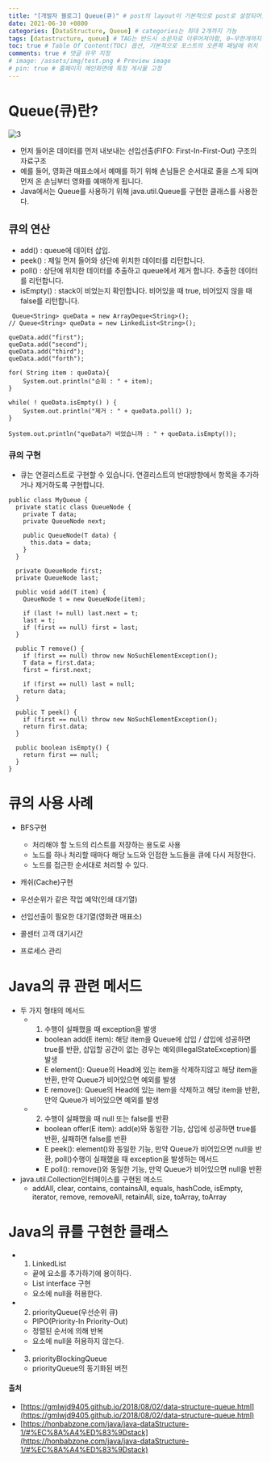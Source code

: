 ```yaml
---
title: "[개발자 블로그] Queue(큐)" # post의 layout이 기본적으로 post로 설정되어있어서 Front Matter에 따로 layout변수를 만들어 주지 않아도 됨
date: 2021-06-30 +0800
categories: [DataStructure, Queue] # categories는 최대 2개까지 가능
tags: [datastructure, queue] # TAG는 반드시 소문자로 이루어져야함, 0~무한개까지 지정 가능
toc: true # Table Of Content(TOC) 옵션, 기본적으로 포스트의 오른쪽 패널에 위치
comments: true # 댓글 유무 지정
# image: /assets/img/test.png # Preview image
# pin: true # 홈페이지 메인화면에 특정 게시물 고정
---
```


# Queue(큐)란?
![3](https://user-images.githubusercontent.com/44339530/115515403-0e2a3600-a2c0-11eb-85db-3b9d0068c0ad.png)<br>

- 먼저 들어온 데이터를 먼저 내보내는 선입선출(FIFO: First-In-First-Out) 구조의 자료구조
- 예를 들어, 영화관 매표소에서 예매를 하기 위해 손님들은 순서대로 줄을 스게 되며 먼저 온 손님부터 영화를 예매하게 됩니다.
- Java에서는 Queue를 사용하기 위해 java.util.Queue를 구현한 클래스를 사용한다.

## 큐의 연산
- add() : queue에 데이터 삽입.
- peek() : 제일 먼저 들어와 상단에 위치한 데이터를 리턴합니다.
- poll() : 상단에 위치한 데이터를 추출하고 queue에서 제거 합니다. 추출한 데이터를 리턴합니다.
- isEmpty() : stack이 비었는지 확인합니다. 비어있을 때 true, 비어있지 않을 때 false를 리턴합니다.

~~~
 Queue<String> queData = new ArrayDeque<String>();
// Queue<String> queData = new LinkedList<String>(); 

queData.add("first");
queData.add("second");
queData.add("third");
queData.add("forth");

for( String item : queData){
    System.out.println("순회 : " + item);
}

while( ! queData.isEmpty() ) {
    System.out.println("제거 : " + queData.poll() ); 
}

System.out.println("queData가 비었습니까 : " + queData.isEmpty());
~~~

### 큐의 구현
- 큐는 연결리스트로 구현할 수 있습니다. 연결리스트의 반대방향에서 항목을 추가하거나 제거하도록 구현합니다.

~~~
public class MyQueue {
  private static class QueueNode {
    private T data;
    private QueueNode next;

    public QueueNode(T data) {
      this.data = data;
    }
  }

  private QueueNode first;
  private QueueNode last;

  public void add(T item) {
    QueueNode t = new QueueNode(item);

    if (last != null) last.next = t;
    last = t;
    if (first == null) first = last;
  }

  public T remove() {
    if (first == null) throw new NoSuchElementException();
    T data = first.data;
    first = first.next;

    if (first == null) last = null;
    return data;
  }

  public T peek() {
    if (first == null) throw new NoSuchElementException();
    return first.data;
  }

  public boolean isEmpty() {
    return first == null;
  }
}
~~~

# 큐의 사용 사례
- BFS구현
    - 처리해야 할 노드의 리스트를 저장하는 용도로 사용
    - 노드를 하나 처리할 때마다 해당 노드와 인접한 노드들을 큐에 다시 저장한다.
    - 노드를 접근한 순서대로 처리할 수 있다.

- 캐쉬(Cache)구현
- 우선순위가 같은 작업 예약(인쇄 대기열)
- 선입선출이 필요한 대기열(영화관 매표소)
- 콜센터 고객 대기시간
- 프로세스 관리

# Java의 큐 관련 메서드
- 두 가지 형태의 메서드
    - 1) 수행이 실패했을 때 exception을 발생
        - boolean add(E item): 해당 item을 Queue에 삽입 / 삽입에 성공하면 true를 반환, 삽입할 공간이 없는 경우는 예외(IllegalStateException)를 발생
        - E element(): Queue의 Head에 있는 item을 삭제하지않고 해당 item을 반환, 만약 Queue가 비어있으면 예외를 발생
        - E remove(): Queue의 Head에 있는 item을 삭제하고 해당 item을 반환, 만약 Queue가 비어있으면 예외를 발생
    - 2) 수행이 실패했을 때 null 또는 false를 반환
        - boolean offer(E item): add(e)와 동일한 기능, 삽입에 성공하면 true를 반환, 실패하면 false를 반환
        - E peek(): element()와 동일한 기능, 만약 Queue가 비어있으면 null을 반환, poll()수행이 실패했을 때 exception을 발생하는 메서드
        - E poll(): remove()와 동일한 기능, 만약 Queue가 비어있으면 null을 반환
- java.util.Collection인터페이스를 구현된 메소드
    - addAll, clear, contains, containsAll, equals, hashCode, isEmpty, iterator, remove, removeAll, retainAll, size, toArray, toArray

# Java의 큐를 구현한 클래스
- 1) LinkedList
  - 끝에 요소를 추가하기에 용이하다.
  - List interface 구현
  - 요소에 null을 허용한다.

- 2) priorityQueue(우선순위 큐)
  - PIPO(Priority-In Priority-Out)
  - 정렬된 순서에 의해 반복
  - 요소에 null을 허용하지 않는다.
- 3) priorityBlockingQueue
  - priorityQueue의 동기화된 버전

#### 출처
- [https://gmlwjd9405.github.io/2018/08/02/data-structure-queue.html](https://gmlwjd9405.github.io/2018/08/02/data-structure-queue.html)
- [https://honbabzone.com/java/java-dataStructure-1/#%EC%8A%A4%ED%83%9Dstack](https://honbabzone.com/java/java-dataStructure-1/#%EC%8A%A4%ED%83%9Dstack)

